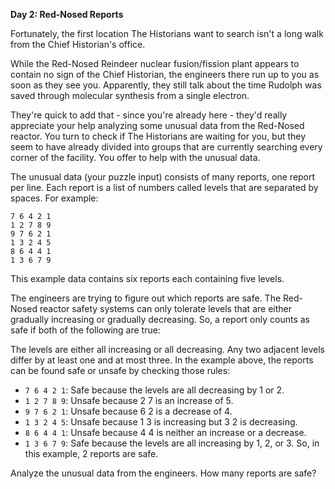 **Day 2: Red-Nosed Reports**
<p>Fortunately, the first location The Historians want to search isn't a long walk from the Chief Historian's office.</p>

While the Red-Nosed Reindeer nuclear fusion/fission plant appears to contain no sign of the Chief Historian, the engineers there run up to you as soon as they see you. Apparently, they still talk about the time Rudolph was saved through molecular synthesis from a single electron.

They're quick to add that - since you're already here - they'd really appreciate your help analyzing some unusual data from the Red-Nosed reactor. You turn to check if The Historians are waiting for you, but they seem to have already divided into groups that are currently searching every corner of the facility. You offer to help with the unusual data.

The unusual data (your puzzle input) consists of many reports, one report per line. Each report is a list of numbers called levels that are separated by spaces. For example:
```
7 6 4 2 1
1 2 7 8 9
9 7 6 2 1
1 3 2 4 5
8 6 4 4 1
1 3 6 7 9
```
This example data contains six reports each containing five levels.

The engineers are trying to figure out which reports are safe. The Red-Nosed reactor safety systems can only tolerate levels that are either gradually increasing or gradually decreasing. So, a report only counts as safe if both of the following are true:

The levels are either all increasing or all decreasing.
Any two adjacent levels differ by at least one and at most three.
In the example above, the reports can be found safe or unsafe by checking those rules:

* ```7 6 4 2 1```: Safe because the levels are all decreasing by 1 or 2.
* ```1 2 7 8 9```: Unsafe because 2 7 is an increase of 5.
* ```9 7 6 2 1```: Unsafe because 6 2 is a decrease of 4.
* ```1 3 2 4 5```: Unsafe because 1 3 is increasing but 3 2 is decreasing.
* ```8 6 4 4 1```: Unsafe because 4 4 is neither an increase or a decrease.
* ```1 3 6 7 9```: Safe because the levels are all increasing by 1, 2, or 3.
So, in this example, 2 reports are safe.

Analyze the unusual data from the engineers. How many reports are safe?

